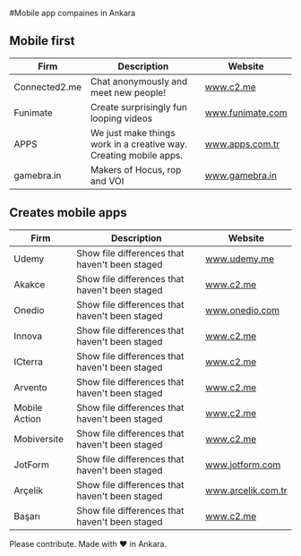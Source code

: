 #Mobile app compaines in Ankara

## Mobile first

| Firm | Description | Website |
| --- | --- | --- |
| Connected2.me | Chat anonymously and meet new people! | www.c2.me |
| Funimate | Create surprisingly fun looping videos |  www.funimate.com |
| APPS | We just make things work in a creative way. Creating mobile apps. | www.apps.com.tr |
| gamebra.in | Makers of Hocus, rop and VOI |  www.gamebra.in |


## Creates mobile apps

| Firm | Description | Website |
| --- | --- | --- |
| Udemy | Show file differences that haven't been staged | www.udemy.me |
| Akakce | Show file differences that haven't been staged | www.c2.me |
| Onedio | Show file differences that haven't been staged | www.onedio.com |
| Innova | Show file differences that haven't been staged | www.c2.me |
| ICterra | Show file differences that haven't been staged | www.c2.me |
| Arvento | Show file differences that haven't been staged | www.c2.me |
| Mobile Action | Show file differences that haven't been staged | www.c2.me |
| Mobiversite | Show file differences that haven't been staged | www.c2.me |
| JotForm | Show file differences that haven't been staged | www.jotform.com |
| Arçelik | Show file differences that haven't been staged | www.arcelik.com.tr |
| Başarı | Show file differences that haven't been staged | www.c2.me |

Please contribute.
Made with ❤️ in Ankara.
